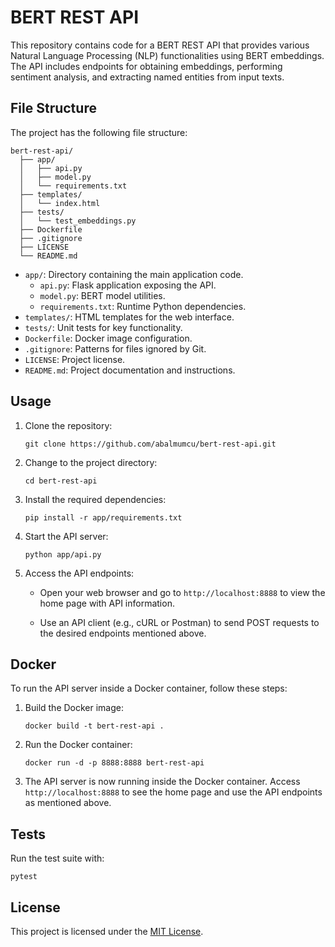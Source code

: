 # BERT REST API

This repository contains code for a BERT REST API that provides various Natural Language Processing (NLP) functionalities using BERT embeddings. The API includes endpoints for obtaining embeddings, performing sentiment analysis, and extracting named entities from input texts.

## File Structure

The project has the following file structure:

```
bert-rest-api/
  ├── app/
  │   ├── api.py
  │   ├── model.py
  │   └── requirements.txt
  ├── templates/
  │   └── index.html
  ├── tests/
  │   └── test_embeddings.py
  ├── Dockerfile
  ├── .gitignore
  ├── LICENSE
  └── README.md
```

- `app/`: Directory containing the main application code.
  - `api.py`: Flask application exposing the API.
  - `model.py`: BERT model utilities.
  - `requirements.txt`: Runtime Python dependencies.
- `templates/`: HTML templates for the web interface.
- `tests/`: Unit tests for key functionality.
- `Dockerfile`: Docker image configuration.
- `.gitignore`: Patterns for files ignored by Git.
- `LICENSE`: Project license.
- `README.md`: Project documentation and instructions.

## Usage

1. Clone the repository:

   ```shell
   git clone https://github.com/abalmumcu/bert-rest-api.git
   ```

2. Change to the project directory:

   ```shell
   cd bert-rest-api
   ```

3. Install the required dependencies:

   ```shell
   pip install -r app/requirements.txt
   ```

4. Start the API server:

   ```shell
   python app/api.py
   ```

5. Access the API endpoints:

   - Open your web browser and go to `http://localhost:8888` to view the home page with API information.

   - Use an API client (e.g., cURL or Postman) to send POST requests to the desired endpoints mentioned above.

## Docker

To run the API server inside a Docker container, follow these steps:

1. Build the Docker image:

   ```shell
   docker build -t bert-rest-api .
   ```

2. Run the Docker container:

   ```shell
   docker run -d -p 8888:8888 bert-rest-api
   ```

3. The API server is now running inside the Docker container. Access `http://localhost:8888` to see the home page and use the API endpoints as mentioned above.

## Tests

Run the test suite with:

```shell
pytest
```

## License

This project is licensed under the [MIT License](LICENSE).
